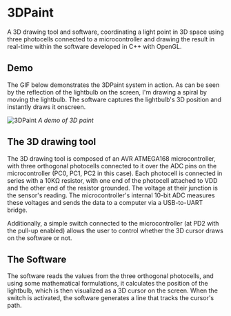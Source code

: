 # 3DPaint
A 3D drawing tool and software, coordinating a light point in 3D space using three photocells connected to a microcontroller and drawing the result in real-time within the software developed in C++ with OpenGL.

## Demo
The GIF below demonstrates the 3DPaint system in action.
As can be seen by the reflection of the lightbulb on the screen, I'm drawing a spiral by moving the lightbulb. The software captures the lightbulb's 3D position and instantly draws it onscreen.

![3DPaint](https://github.com/SamanMohseni/3DPaint/assets/51726090/b1be975c-c152-4c2e-94a0-97bce05ebb91)
*A demo of 3D paint*

## The 3D drawing tool
The 3D drawing tool is composed of an AVR ATMEGA168 microcontroller, with three orthogonal photocells connected to it over the ADC pins on the microcontroller (PC0, PC1, PC2 in this case).
Each photocell is connected in series with a 10KΩ resistor, with one end of the photocell attached to VDD and the other end of the resistor grounded. The voltage at their junction is the sensor's reading.
The microcontroller's internal 10-bit ADC measures these voltages and sends the data to a computer via a USB-to-UART bridge.

Additionally, a simple switch connected to the microcontroller (at PD2 with the pull-up enabled) allows the user to control whether the 3D cursor draws on the software or not.

## The Software
The software reads the values from the three orthogonal photocells, and using some mathematical formulations, it calculates the position of the lightbulb, which is then visualized as a 3D cursor on the screen. When the switch is activated, the software generates a line that tracks the cursor's path.
